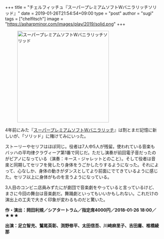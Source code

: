 +++
title = "チェルフィッチュ『スーパープレミアムソフトWバニラリッチソリッド』"
date = 2019-01-26T21:54:54+09:00
type = "post"
author = "sugi"
tags = ["chelfitsch"]
image = "https://asharpminor.com/images/play/2019/solid.png"
+++
<figure class="alignleft"><img src="/images/play/2019/solid.png" alt="スーパープレミアムソフトWバニラリッチソリッド" style="width: 300px !important;"></figure>

4年前にみた『[スーパープレミアムソフトWバニラリッチ](/play/5217/)』は割とまだ記憶に新しいが、「ソリッド」に賭けてみにいった。

ストーリーやセリフはほぼ同じ。役者は7人中5人が残留。使われている音楽もバッハの平均律クラヴィーア第1番で同じだ。ただし演奏が前回電子音だったのがピアノになっている（演奏：キース・ジャレットとのこと）。そして役者は音楽と同期してセリフを発したり身体をうごかしたりするようになった。それによって、心なしか、身体の動きがダンスとしてより前面にでてきているように感じた。セリフ以上に身体がものを言うようになっている。

3人目のコンビニ店員みずたにが劇団で音楽劇をやっていると言っているけど、まさに今回の舞台は音楽劇だ。舞踊劇といってもいいかもしれない。これだけの演出上の工夫で大きく印象が変わるものだと驚いた。

**作・演出：岡田利規／シアタートラム／指定席4000円／2018-01-26 18:00／★★★**

**出演：足立智充、鷲尾英彰、渕野修平、太田信吾、川﨑麻里子、吉田庸、椎橋綾那**
